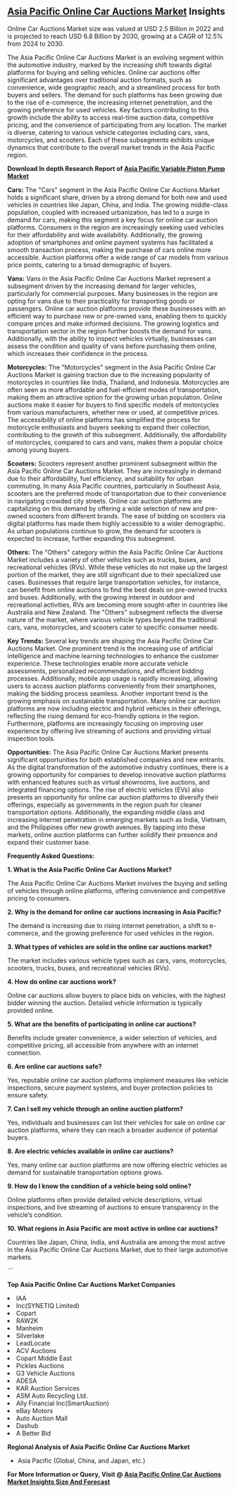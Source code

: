 <h2><a href="https://www.verifiedmarketreports.com/download-sample/?rid=389776&amp;utm_source=Github-Feb&amp;utm_medium=225" target="_blank">Asia Pacific Online Car Auctions Market</a> Insights</h2><p>Online Car Auctions Market size was valued at USD 2.5 Billion in 2022 and is projected to reach USD 6.8 Billion by 2030, growing at a CAGR of 12.5% from 2024 to 2030.</p><p><p>The Asia Pacific Online Car Auctions Market is an evolving segment within the automotive industry, marked by the increasing shift towards digital platforms for buying and selling vehicles. Online car auctions offer significant advantages over traditional auction formats, such as convenience, wide geographic reach, and a streamlined process for both buyers and sellers. The demand for such platforms has been growing due to the rise of e-commerce, the increasing internet penetration, and the growing preference for used vehicles. Key factors contributing to this growth include the ability to access real-time auction data, competitive pricing, and the convenience of participating from any location. The market is diverse, catering to various vehicle categories including cars, vans, motorcycles, and scooters. Each of these subsegments exhibits unique dynamics that contribute to the overall market trends in the Asia Pacific region. <p><strong>Download In depth Research Report of <a href="https://www.verifiedmarketreports.com/download-sample/?rid=236118&amp;utm_source=Pulse-Dec&amp;utm_medium=225" target="_blank">Asia Pacific Variable Piston Pump Market</a></strong></p></p> <p><strong>Cars:</strong> The "Cars" segment in the Asia Pacific Online Car Auctions Market holds a significant share, driven by a strong demand for both new and used vehicles in countries like Japan, China, and India. The growing middle-class population, coupled with increased urbanization, has led to a surge in demand for cars, making this segment a key focus for online car auction platforms. Consumers in the region are increasingly seeking used vehicles for their affordability and wide availability. Additionally, the growing adoption of smartphones and online payment systems has facilitated a smooth transaction process, making the purchase of cars online more accessible. Auction platforms offer a wide range of car models from various price points, catering to a broad demographic of buyers. <p><strong>Vans:</strong> Vans in the Asia Pacific Online Car Auctions Market represent a subsegment driven by the increasing demand for larger vehicles, particularly for commercial purposes. Many businesses in the region are opting for vans due to their practicality for transporting goods or passengers. Online car auction platforms provide these businesses with an efficient way to purchase new or pre-owned vans, enabling them to quickly compare prices and make informed decisions. The growing logistics and transportation sector in the region further boosts the demand for vans. Additionally, with the ability to inspect vehicles virtually, businesses can assess the condition and quality of vans before purchasing them online, which increases their confidence in the process. <p><strong>Motorcycles:</strong> The "Motorcycles" segment in the Asia Pacific Online Car Auctions Market is gaining traction due to the increasing popularity of motorcycles in countries like India, Thailand, and Indonesia. Motorcycles are often seen as more affordable and fuel-efficient modes of transportation, making them an attractive option for the growing urban population. Online auctions make it easier for buyers to find specific models of motorcycles from various manufacturers, whether new or used, at competitive prices. The accessibility of online platforms has simplified the process for motorcycle enthusiasts and buyers seeking to expand their collection, contributing to the growth of this subsegment. Additionally, the affordability of motorcycles, compared to cars and vans, makes them a popular choice among young buyers. <p><strong>Scooters:</strong> Scooters represent another prominent subsegment within the Asia Pacific Online Car Auctions Market. They are increasingly in demand due to their affordability, fuel efficiency, and suitability for urban commuting. In many Asia Pacific countries, particularly in Southeast Asia, scooters are the preferred mode of transportation due to their convenience in navigating crowded city streets. Online car auction platforms are capitalizing on this demand by offering a wide selection of new and pre-owned scooters from different brands. The ease of bidding on scooters via digital platforms has made them highly accessible to a wider demographic. As urban populations continue to grow, the demand for scooters is expected to increase, further expanding this subsegment. <p><strong>Others:</strong> The "Others" category within the Asia Pacific Online Car Auctions Market includes a variety of other vehicles such as trucks, buses, and recreational vehicles (RVs). While these vehicles do not make up the largest portion of the market, they are still significant due to their specialized use cases. Businesses that require large transportation vehicles, for instance, can benefit from online auctions to find the best deals on pre-owned trucks and buses. Additionally, with the growing interest in outdoor and recreational activities, RVs are becoming more sought-after in countries like Australia and New Zealand. The "Others" subsegment reflects the diverse nature of the market, where various vehicle types beyond the traditional cars, vans, motorcycles, and scooters cater to specific consumer needs. <p><strong>Key Trends:</strong> Several key trends are shaping the Asia Pacific Online Car Auctions Market. One prominent trend is the increasing use of artificial intelligence and machine learning technologies to enhance the customer experience. These technologies enable more accurate vehicle assessments, personalized recommendations, and efficient bidding processes. Additionally, mobile app usage is rapidly increasing, allowing users to access auction platforms conveniently from their smartphones, making the bidding process seamless. Another important trend is the growing emphasis on sustainable transportation. Many online car auction platforms are now including electric and hybrid vehicles in their offerings, reflecting the rising demand for eco-friendly options in the region. Furthermore, platforms are increasingly focusing on improving user experience by offering live streaming of auctions and providing virtual inspection tools. <p><strong>Opportunities:</strong> The Asia Pacific Online Car Auctions Market presents significant opportunities for both established companies and new entrants. As the digital transformation of the automotive industry continues, there is a growing opportunity for companies to develop innovative auction platforms with enhanced features such as virtual showrooms, live auctions, and integrated financing options. The rise of electric vehicles (EVs) also presents an opportunity for online car auction platforms to diversify their offerings, especially as governments in the region push for cleaner transportation options. Additionally, the expanding middle class and increasing internet penetration in emerging markets such as India, Vietnam, and the Philippines offer new growth avenues. By tapping into these markets, online auction platforms can further solidify their presence and expand their customer base. <p><strong>Frequently Asked Questions:</strong></p> <p><strong>1. What is the Asia Pacific Online Car Auctions Market?</strong></p> <p>The Asia Pacific Online Car Auctions Market involves the buying and selling of vehicles through online platforms, offering convenience and competitive pricing to consumers.</p> <p><strong>2. Why is the demand for online car auctions increasing in Asia Pacific?</strong></p> <p>The demand is increasing due to rising internet penetration, a shift to e-commerce, and the growing preference for used vehicles in the region.</p> <p><strong>3. What types of vehicles are sold in the online car auctions market?</strong></p> <p>The market includes various vehicle types such as cars, vans, motorcycles, scooters, trucks, buses, and recreational vehicles (RVs).</p> <p><strong>4. How do online car auctions work?</strong></p> <p>Online car auctions allow buyers to place bids on vehicles, with the highest bidder winning the auction. Detailed vehicle information is typically provided online.</p> <p><strong>5. What are the benefits of participating in online car auctions?</strong></p> <p>Benefits include greater convenience, a wider selection of vehicles, and competitive pricing, all accessible from anywhere with an internet connection.</p> <p><strong>6. Are online car auctions safe?</strong></p> <p>Yes, reputable online car auction platforms implement measures like vehicle inspections, secure payment systems, and buyer protection policies to ensure safety.</p> <p><strong>7. Can I sell my vehicle through an online auction platform?</strong></p> <p>Yes, individuals and businesses can list their vehicles for sale on online car auction platforms, where they can reach a broader audience of potential buyers.</p> <p><strong>8. Are electric vehicles available in online car auctions?</strong></p> <p>Yes, many online car auction platforms are now offering electric vehicles as demand for sustainable transportation options grows.</p> <p><strong>9. How do I know the condition of a vehicle being sold online?</strong></p> <p>Online platforms often provide detailed vehicle descriptions, virtual inspections, and live streaming of auctions to ensure transparency in the vehicle’s condition.</p> <p><strong>10. What regions in Asia Pacific are most active in online car auctions?</strong></p> <p>Countries like Japan, China, India, and Australia are among the most active in the Asia Pacific Online Car Auctions Market, due to their large automotive markets.</p> ```</p><p><strong>Top Asia Pacific Online Car Auctions Market Companies</strong></p><div data-test-id=""><p><li>IAA</li><li>Inc(SYNETIQ Limited)</li><li> Copart</li><li> RAW2K</li><li> Manheim</li><li> Silverlake</li><li> LeadLocate</li><li> ACV Auctions</li><li> Copart Middle East</li><li> Pickles Auctions</li><li> G3 Vehicle Auctions</li><li> ADESA</li><li> KAR Auction Services</li><li> ASM Auto Recycling Ltd.</li><li> Ally Financial Inc(SmartAuction)</li><li> eBay Motors</li><li> Auto Auction Mall</li><li> Dashub</li><li> A Better Bid</li></p><div><strong>Regional Analysis of&nbsp;Asia Pacific Online Car Auctions Market</strong></div><ul><li dir="ltr"><p dir="ltr">Asia Pacific (Global, China, and Japan, etc.)</p></li></ul><p><strong>For More Information or Query, Visit @&nbsp;</strong><strong><a href="https://www.verifiedmarketreports.com/product/online-car-auctions-market/?utm_source=Github-Feb&amp;utm_medium=225" target="_blank">Asia Pacific Online Car Auctions Market Insights Size And Forecast</a></strong></p></div><h2>&nbsp;</h2><div data-test-id="">&nbsp;</div>
